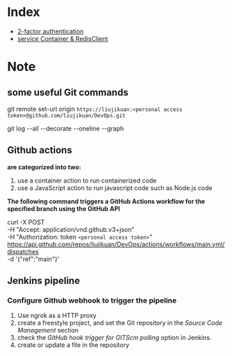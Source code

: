 # Index
- [2-factor authentication](https://github.com/liujikuan/DevOps/tree/2FA)
- [service Container & RedisClient](https://github.com/liujikuan/DevOps/tree/serviceContainerAndRedisClient)





# Note

## some useful Git commands

git remote set-url origin `https://liujikuan:<personal access token>@github.com/liujikuan/DevOps.git`

git log --all --decorate --oneline --graph

## Github actions 

**are categorized into two:**
1. use a container action to run containerized code
2. use a JavaScript action to run javascript code such as Node.js code



**The following command triggers a GitHub Actions workflow for the specified branch using the GitHub API**

curl -X POST \
  -H "Accept: application/vnd.github.v3+json" \
  -H "Authorization: token `<personal access token>`" \
  https://api.github.com/repos/liujikuan/DevOps/actions/workflows/main.yml/dispatches \
  -d '{"ref":"main"}'



## Jenkins pipeline

### Configure Github webhook to trigger the pipeline

1. Use ngrok as a HTTP proxy
2. create a freestyle project, and set the Git repository in the *Source Code Management* section
3. check the *GitHub hook trigger for GITScm polling* option in Jenkins.
4. create or update a file in the repository

